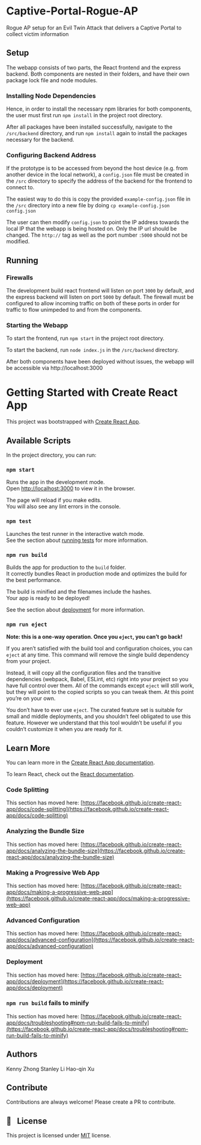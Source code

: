 # Captive-Portal-Rogue-AP

Rogue AP setup for an Evil Twin Attack that delivers a Captive Portal to collect victim information

## Setup

The webapp consists of two parts, the React frontend and the express backend. Both components are nested in their folders, and have their own package lock file and node modules.

### Installing Node Dependencies

Hence, in order to install the necessary npm libraries for both components, the user must first run `npm install` in the project root directory.

After all packages have been installed successfully, navigate to the `/src/backend` directory, and run `npm install` again to install the packages necessary for the backend.

### Configuring Backend Address

If the prototype is to be accessed from beyond the host device (e.g. from another device in the local network), a `config.json` file must be created in the `/src` directory to specify the address of the backend for the frontend to connect to. 

The easiest way to do this is copy the provided `example-config.json` file in the `/src` directory into a new file by doing `cp example-config.json config.json`

The user can then modify `config.json` to point the IP address towards the local IP that the webapp is being hosted on. Only the IP url should be changed. The `http://` tag as well as the port number `:5000` should not be modified.

## Running

### Firewalls

The development build react frontend will listen on port `3000` by default, and the express backend will listen on port `5000` by default. The firewall must be configured to allow incoming traffic on both of these ports in order for traffic to flow unimpeded to and from the components.

### Starting the Webapp

To start the frontend, run `npm start` in the project root directory.

To start the backend, run `node index.js` in the `/src/backend` directory.

After both components have been deployed without issues, the webapp will be accessible via http://localhost:3000

# Getting Started with Create React App

This project was bootstrapped with [Create React App](https://github.com/facebook/create-react-app).

## Available Scripts

In the project directory, you can run:

### `npm start`

Runs the app in the development mode.\
Open [http://localhost:3000](http://localhost:3000) to view it in the browser.

The page will reload if you make edits.\
You will also see any lint errors in the console.

### `npm test`

Launches the test runner in the interactive watch mode.\
See the section about [running tests](https://facebook.github.io/create-react-app/docs/running-tests) for more information.

### `npm run build`

Builds the app for production to the `build` folder.\
It correctly bundles React in production mode and optimizes the build for the best performance.

The build is minified and the filenames include the hashes.\
Your app is ready to be deployed!

See the section about [deployment](https://facebook.github.io/create-react-app/docs/deployment) for more information.

### `npm run eject`

**Note: this is a one-way operation. Once you `eject`, you can’t go back!**

If you aren’t satisfied with the build tool and configuration choices, you can `eject` at any time. This command will remove the single build dependency from your project.

Instead, it will copy all the configuration files and the transitive dependencies (webpack, Babel, ESLint, etc) right into your project so you have full control over them. All of the commands except `eject` will still work, but they will point to the copied scripts so you can tweak them. At this point you’re on your own.

You don’t have to ever use `eject`. The curated feature set is suitable for small and middle deployments, and you shouldn’t feel obligated to use this feature. However we understand that this tool wouldn’t be useful if you couldn’t customize it when you are ready for it.

## Learn More

You can learn more in the [Create React App documentation](https://facebook.github.io/create-react-app/docs/getting-started).

To learn React, check out the [React documentation](https://reactjs.org/).

### Code Splitting

This section has moved here: [https://facebook.github.io/create-react-app/docs/code-splitting](https://facebook.github.io/create-react-app/docs/code-splitting)

### Analyzing the Bundle Size

This section has moved here: [https://facebook.github.io/create-react-app/docs/analyzing-the-bundle-size](https://facebook.github.io/create-react-app/docs/analyzing-the-bundle-size)

### Making a Progressive Web App

This section has moved here: [https://facebook.github.io/create-react-app/docs/making-a-progressive-web-app](https://facebook.github.io/create-react-app/docs/making-a-progressive-web-app)

### Advanced Configuration

This section has moved here: [https://facebook.github.io/create-react-app/docs/advanced-configuration](https://facebook.github.io/create-react-app/docs/advanced-configuration)

### Deployment

This section has moved here: [https://facebook.github.io/create-react-app/docs/deployment](https://facebook.github.io/create-react-app/docs/deployment)

### `npm run build` fails to minify

This section has moved here: [https://facebook.github.io/create-react-app/docs/troubleshooting#npm-run-build-fails-to-minify](https://facebook.github.io/create-react-app/docs/troubleshooting#npm-run-build-fails-to-minify)

## Authors
Kenny Zhong 
Stanley Li
Hao-qin Xu

## Contribute

Contributions are always welcome! Please create a PR to contribute.

## :pencil: &nbsp; License

This project is licensed under [MIT](https://opensource.org/licenses/MIT) license.


